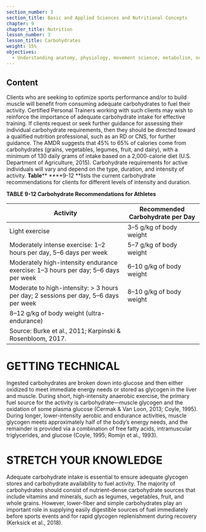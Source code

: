 ```yaml
---
section_number: 3
section_title: Basic and Applied Sciences and Nutritional Concepts
chapter: 9
chapter_title: Nutrition
lesson_number: 3
lesson_title: Carbohydrates
weight: 15%
objectives:
  - Understanding anatomy, physiology, movement science, metabolism, nutrition, and supplementation.
---
```


## Content
Clients who are seeking to optimize sports performance and/or to build muscle will benefit from consuming adequate carbohydrates to fuel their activity. Certified Personal Trainers working with such clients may wish to reinforce the importance of adequate carbohydrate intake for effective training. If clients request or seek further guidance for assessing their individual carbohydrate requirements, then they should be directed toward a qualified nutrition professional, such as an RD or CNS, for further guidance. The AMDR suggests that 45% to 65% of calories come from carbohydrates (grains, vegetables, legumes, fruit, and dairy), with a minimum of 130 daily grams of intake based on a 2,000-calorie diet (U.S. Department of Agriculture, 2015). Carbohydrate requirements for active individuals will vary and depend on the type, duration, and intensity of activity. **Table**** ****9-12 **lists the current carbohydrate recommendations for clients for different levels of intensity and duration.

**TABLE 9-12 Carbohydrate Recommendations for Athletes**

| Activity | Recommended Carbohydrate per Day |
|---|---|
| Light exercise | 3–5 g/kg of body weight |
| Moderately intense exercise: 1–2 hours per day, 5–6 days per week | 5–7 g/kg of body weight |
| Moderately high-intensity endurance exercise: 1–3 hours per day; 5–6 days per week | 6–10 g/kg of body weight |
| Moderate to high-intensity: > 3 hours per day; 2 sessions per day, 5–6 days per week | 8–10 g/kg of body weight
8–12 g/kg of body weight (ultra-endurance) |
| Source: Burke et al., 2011; Karpinski & Rosenbloom, 2017. |

# GETTING TECHNICAL

Ingested carbohydrates are broken down into glucose and then either oxidized to meet immediate energy needs or stored as glycogen in the liver and muscle. During short, high-intensity anaerobic exercise, the primary fuel source for the activity is carbohydrate—muscle glycogen and the oxidation of some plasma glucose (Cermak & Van Loon, 2013; Coyle, 1995). During longer, lower-intensity aerobic and endurance activities, muscle glycogen meets approximately half of the body’s energy needs, and the remainder is provided via a combination of free fatty acids, intramuscular triglycerides, and glucose (Coyle, 1995; Romijn et al., 1993).

# STRETCH YOUR KNOWLEDGE

Adequate carbohydrate intake is essential to ensure adequate glycogen stores and carbohydrate availability to fuel activity. The majority of carbohydrates should consist of nutrient-dense carbohydrate sources that include vitamins and minerals, such as legumes, vegetables, fruit, and whole grains. However, lower-fiber and simple carbohydrates play an important role in supplying easily digestible sources of fuel immediately before sports events and for rapid glycogen replenishment during recovery (Kerksick et al., 2018).